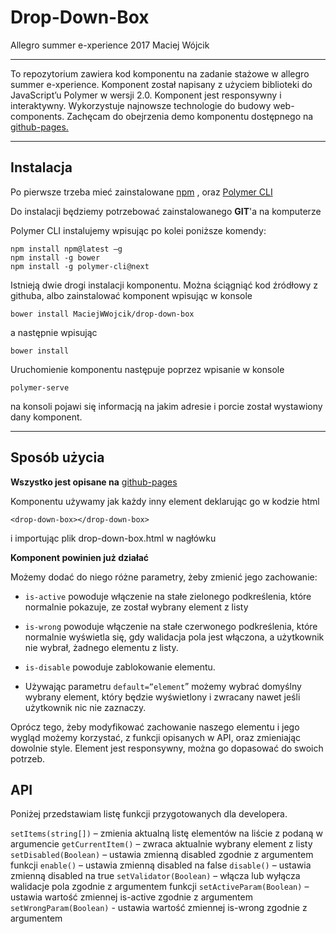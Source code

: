Drop-Down-Box
===================
Allegro summer e-xperience 2017
Maciej Wójcik

----------

To repozytorium zawiera kod komponentu na zadanie stażowe w allegro summer e-xperience.
Komponent został napisany z użyciem biblioteki do JavaScript’u  Polymer w wersji 2.0.
Komponent jest responsywny i interaktywny.  Wykorzystuje najnowsze technologie do budowy web-components.
Zachęcam do obejrzenia demo komponentu dostępnego na [github-pages.](http://maciejwwojcik.github.io/drop-down-box/)


----------


Instalacja
-------------

Po pierwsze trzeba mieć zainstalowane [npm](https://nodejs.org/en/) , oraz [Polymer CLI](https://www.npmjs.com/package/polymer-cli)

Do instalacji będziemy potrzebować zainstalowanego **GIT**'a na komputerze

Polymer CLI instalujemy wpisując po kolei poniższe komendy:

    npm install npm@latest –g
    npm install -g bower
    npm install -g polymer-cli@next

Istnieją dwie drogi instalacji komponentu.
Można ściągniąć kod źródłowy z githuba, albo zainstalować komponent wpisując w konsole

    bower install MaciejWWojcik/drop-down-box


a następnie wpisując

    bower install

Uruchomienie komponentu następuje poprzez wpisanie w konsole

    polymer-serve

na konsoli pojawi się informacją na jakim adresie i porcie został wystawiony dany komponent.



----------


Sposób użycia
-------------------
**Wszystko jest opisane na** [github-pages](http://maciejwwojcik.github.io/drop-down-box/)

Komponentu używamy jak każdy inny element deklarując go w kodzie html

    <drop-down-box></drop-down-box>

i importując plik drop-down-box.html w nagłówku

**Komponent powinien już działać**

Możemy dodać do niego różne parametry, żeby zmienić jego zachowanie:

 - `is-active` powoduje włączenie na stałe zielonego podkreślenia, które
   normalnie pokazuje, ze został wybrany element z listy

 - `is-wrong` powoduje włączenie na stałe czerwonego podkreślenia, które normalnie
   wyświetla się, gdy walidacja pola jest włączona, a użytkownik nie
   wybrał, żadnego elementu z listy.

 - `is-disable` powoduje zablokowanie elementu.

 - Używając parametru `default=”element`” możemy wybrać domyślny
   wybrany element, który będzie wyświetlony i zwracany nawet jeśli
   użytkownik nic nie zaznaczy.

Oprócz tego, żeby modyfikować zachowanie naszego elementu i jego wygląd możemy korzystać, z funkcji opisanych w API, oraz zmieniając dowolnie style.  Element jest responsywny, można go dopasować do swoich potrzeb.



API
-------------------
Poniżej przedstawiam listę funkcji przygotowanych dla developera.

`setItems(string[])` – zmienia aktualną listę elementów na liście z podaną w argumencie
`getCurrentItem()` – zwraca aktualnie wybrany element z listy
`setDisabled(Boolean)` – ustawia zmienną disabled zgodnie z argumentem funkcji
`enable()` – ustawia zmienną disabled na false
`disable()` – ustawia zmienną disabled na true
`setValidator(Boolean)` – włącza lub wyłącza walidacje pola zgodnie z argumentem funkcji
`setActiveParam(Boolean)` – ustawia wartość zmiennej is-active zgodnie z argumentem
`setWrongParam(Boolean)` - ustawia wartość zmiennej is-wrong zgodnie z argumentem
